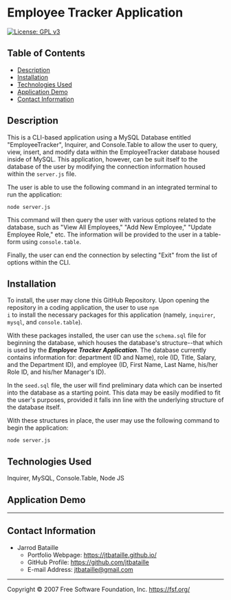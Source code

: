 # Employee Tracker Application
[![License: GPL v3](https://img.shields.io/badge/License-GPLv3-blue.svg)](https://www.gnu.org/licenses/gpl-3.0)

## Table of Contents
* [Description](#description)
* [Installation](#installation)
* [Technologies Used](#technologies-used)
* [Application Demo](#application-demo)
* [Contact Information](#contact-information)

## Description
This is a CLI-based application using a MySQL Database entitled "EmployeeTracker", Inquirer, and Console.Table to allow the user to query, view, insert, and modify data within the EmployeeTracker database housed inside of MySQL. This application, however, can be suit itself to the database of the user by modifying the connection information housed within the ```server.js``` file.

The user is able to use the following command in an integrated terminal to run the application:

<code>node server.js</code>

This command will then query the user with various options related to the database, such as "View All Employees," "Add New Employee," "Update Employee Role," etc. The information will be provided to the user in a table-form using ```console.table```.

Finally, the user can end the connection by selecting "Exit" from the list of options within the CLI.

## Installation
To install, the user may clone this GitHub Repository. Upon opening the repository in a coding application, the user to use <code>npm i</code> to install the necessary packages for this application (namely, ```inquirer```, ```mysql```, and ```console.table```).

With these packages installed, the user can use the ```schema.sql``` file for beginning the database, which houses the database's structure--that which is used by the ***Employee Tracker Application***. The database currently contains information for: department (ID and Name), role (ID, Title, Salary, and the Department ID), and employee (ID, First Name, Last Name, his/her Role ID, and his/her Manager's ID).

In the ```seed.sql``` file, the user will find preliminary data which can be inserted into the database as a starting point. This data may be easily modified to fit the user's purposes, provided it falls inn line with the underlying structure of the database itself.

With these structures in place, the user may use the following command to begin the application:

<code>node server.js</code>

## Technologies Used
Inquirer, MySQL, Console.Table, Node JS

## Application Demo
-------

## Contact Information
* Jarrod Bataille
  * Portfolio Webpage: https://jtbataille.github.io/
  * GitHub Profile: https://github.com/jtbataille
  * E-mail Address: jtbataille@gmail.com

- - -
Copyright © 2007 Free Software Foundation, Inc. <https://fsf.org/>
